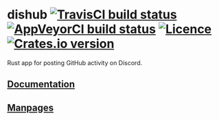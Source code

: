 # dishub [![TravisCI build status](https://travis-ci.org/nabijaczleweli/dishub.svg?branch=master)](https://travis-ci.org/nabijaczleweli/dishub) [![AppVeyorCI build status](https://ci.appveyor.com/api/projects/status/9ynt18570gy6t787/branch/master?svg=true)](https://ci.appveyor.com/project/nabijaczleweli/dishub/branch/master) [![Licence](https://img.shields.io/badge/license-MIT-blue.svg?style=flat)](LICENSE) [![Crates.io version](https://meritbadge.herokuapp.com/dishub)](https://crates.io/crates/dishub)
Rust app for posting GitHub activity on Discord.

## [Documentation](https://rawcdn.githack.com/nabijaczleweli/dishub/doc/dishub/index.html)
## [Manpages](https://rawcdn.githack.com/nabijaczleweli/dishub/man/dishub.1.html)
